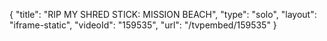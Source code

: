 {
    "title": "RIP MY SHRED STICK: MISSION BEACH",
    "type": "solo",
    "layout": "iframe-static",
    "videoId": "159535",
    "url": "\/tvpembed\/159535"
}